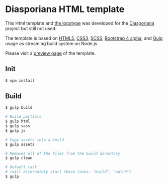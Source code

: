 # Diasporiana HTML template
This Html template and [the logotype](https://github.com/yukal/html-template-Diasporiana/blob/master/source/img/assets/logo.svg) was developed for the [Diasporiana](http://diasporiana.org.ua/) project but still not used.

The template is based on [HTML5](https://developer.mozilla.org/en-US/docs/Web/Guide/HTML/HTML5), [CSS3](https://developer.mozilla.org/en-US/docs/Archive/CSS3), [SCSS](https://sass-lang.com/), [Bootstrap 4 alpha](https://v4-alpha.getbootstrap.com/getting-started/introduction/), and [Gulp](https://gulpjs.com/) usage as streaming build system on Node.js

Please visit a [preview page](http://diasporiana.epizy.com/) of the template.

## Init

```bash
$ npm install
```

## Build

```bash
$ gulp build

# Build partials
$ gulp html
$ gulp sass
$ gulp js

# Copy assets into a build
$ gulp assets

# Removes all of the files from the build directory
$ gulp clean

# Default task
# (will alternately start these tasks: "build", "watch")
$ gulp
```
